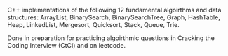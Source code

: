 C++ implementations of the following 12 fundamental algoirthms and data structures: 
ArrayList, BinarySearch, BinarySearchTree, Graph, HashTable, Heap, LinkedList, Mergesort, Quicksort, Stack, Queue, Trie.

Done in preparation for practicing algoirthmic questions in Cracking the Coding Interview (CtCI) and on leetcode.
